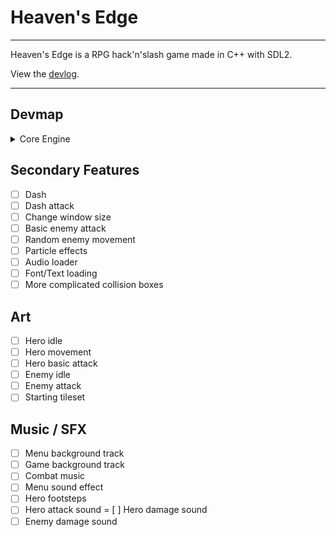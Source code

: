 # Heaven's Edge

***

Heaven's Edge is a RPG hack'n'slash game made in C++ with SDL2.

View the [devlog](devlog/list.md).

***

## Devmap

<details>
  <summary>Core Engine</summary>

  - [x] Create a window
  - [x] Core engine class
  - [x] Game states
  - [x] Sprite class
  - [x] Animated sprite class / Sprite sheet loading
  - [x] Tile Map system
  - [x] Tile map loading from file
  - [x] Player class
  - [x] Camera movement
  - [x] Tile collision
  - [x] Basic enemy
  - [x] Player animations
  - [x] Player attacks
  - [x] Pause functionalities
  - [ ] Menu state

</details>

## Secondary Features

  - [ ] Dash
  - [ ] Dash attack
  - [ ] Change window size
  - [ ] Basic enemy attack
  - [ ] Random enemy movement
  - [ ] Particle effects
  - [ ] Audio loader
  - [ ] Font/Text loading
  - [ ] More complicated collision boxes

## Art

  - [ ] Hero idle
  - [ ] Hero movement
  - [ ] Hero basic attack
  - [ ] Enemy idle
  - [ ] Enemy attack
  - [ ] Starting tileset

## Music / SFX

  - [ ] Menu background track
  - [ ] Game background track
  - [ ] Combat music
  - [ ] Menu sound effect
  - [ ] Hero footsteps
  - [ ] Hero attack sound
  = [ ] Hero damage sound
  - [ ] Enemy damage sound
